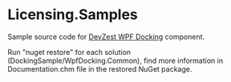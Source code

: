 # Licensing.Samples

Sample source code for [DevZest WPF Docking](http://www.devzest.com/WpfDocking.aspx) component.

Run "nuget restore" for each solution (DockingSample/WpfDocking.Common), find more information in Documentation.chm file in the restored NuGet package.
